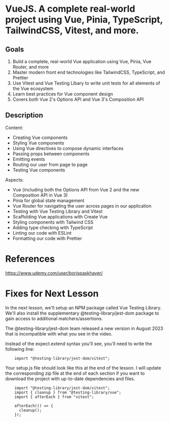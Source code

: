# VueJS. A complete real-world project using Vue, Pinia, TypeScript, TailwindCSS, Vitest, and more.

## Goals

1. Build a complete, real-world Vue application using Vue, Pinia, Vue Router, and more
2. Master modern front end technologies like TailwindCSS, TypeScript, and Prettier
3. Use Vitest and Vue Testing Libary to write unit tests for all elements of the Vue ecosystem
4. Learn best practices for Vue component design
5. Covers both Vue 2's Options API and Vue 3's Composition API

## Description

Content:

- Creating Vue components
- Styling Vue components
- Using Vue directives to compose dynamic interfaces
- Passing props between components
- Emitting events
- Routing our user from page to page
- Testing Vue components

Aspects:

- Vue (including both the Options API from Vue 2 and the new Composition API in Vue 3)
- Pinia for global state management
- Vue Router for navigating the user across pages in our application
- Testing with Vue Testing Library and Vitest
- Scaffolding Vue applications with Create Vue
- Styling components with Tailwind CSS
- Adding type checking with TypeScript
- Linting our code with ESLint
- Formatting our code with Prettier

# References

https://www.udemy.com/user/borispaskhaver/

# Fixes for Next Lesson

In the next lesson, we'll setup an NPM package called Vue Testing Library. We'll also install the supplementary @testing-library/jest-dom package to gain access to additional matchers/assertions.

The @testing-library/jest-dom team released a new version in August 2023 that is incompatible with what you see in the video.

Instead of the expect.extend syntax you'll see, you'll need to write the following line:

```
    import "@testing-library/jest-dom/vitest";
```

Your setup.js file should look like this at the end of the lesson. I will update the corresponding zip file at the end of each section if you want to download the project with up-to-date dependencies and files.

```
    import "@testing-library/jest-dom/vitest";
    import { cleanup } from "@testing-library/vue";
    import { afterEach } from "vitest";

    afterEach(() => {
      cleanup();
    });
```
